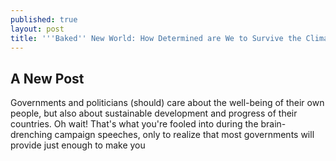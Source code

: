 ```yaml
---
published: true
layout: post
title: '''Baked'' New World: How Determined are We to Survive the Climate Crisis?'
---
```

## A New Post

<span class="versal g9">G</span>overnments and politicians (should) care about the well-being of their own people, but also about sustainable development and progress of their countries. Oh wait! That's what you're fooled into during the brain-drenching campaign speeches, only to realize that most governments will provide just enough to make you    
